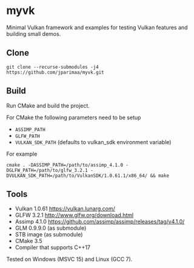 # myvk

Minimal Vulkan framework and examples for testing Vulkan features and building small demos.

## Clone

    git clone --recurse-submodules -j4 https://github.com/jparimaa/myvk.git

## Build

Run CMake and build the project.

For CMake the following parameters need to be setup

- `ASSIMP_PATH`
- `GLFW_PATH`
- `VULKAN_SDK_PATH` (defaults to vulkan_sdk environment variable)

For example

`cmake . -DASSIMP_PATH=/path/to/assimp_4.1.0 -DGLFW_PATH=/path/to/glfw_3.2.1 -DVULKAN_SDK_PATH=/path/to/VulkanSDK/1.0.61.1/x86_64/ && make`

## Tools

- Vulkan 1.0.61 https://vulkan.lunarg.com/
- GLFW 3.2.1 http://www.glfw.org/download.html
- Assimp 4.1.0 https://github.com/assimp/assimp/releases/tag/v4.1.0/
- GLM 0.9.9.0 (as submodule)
- STB image (as submodule)
- CMake 3.5
- Compiler that supports C++17

Tested on Windows (MSVC 15) and Linux (GCC 7).